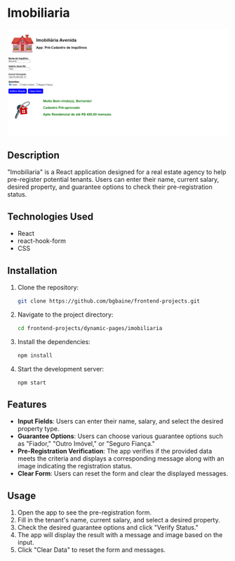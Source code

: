 # Imobiliaria
<div>
    <img src="../../media/imobiliaria.PNG">
</div>

## Description

"Imobiliaria" is a React application designed for a real estate agency to help pre-register potential tenants. Users can enter their name, current salary, desired property, and guarantee options to check their pre-registration status.

## Technologies Used

- React
- react-hook-form
- CSS

## Installation

1. Clone the repository:
   ```bash
   git clone https://github.com/bgbaine/frontend-projects.git
   ```

2. Navigate to the project directory:
   ```bash
   cd frontend-projects/dynamic-pages/imobiliaria
   ```

3. Install the dependencies:
   ```bash
   npm install
   ```

4. Start the development server:
   ```bash
   npm start
   ```

## Features

- **Input Fields**: Users can enter their name, salary, and select the desired property type.
- **Guarantee Options**: Users can choose various guarantee options such as "Fiador," "Outro Imóvel," or "Seguro Fiança."
- **Pre-Registration Verification**: The app verifies if the provided data meets the criteria and displays a corresponding message along with an image indicating the registration status.
- **Clear Form**: Users can reset the form and clear the displayed messages.

## Usage

1. Open the app to see the pre-registration form.
2. Fill in the tenant's name, current salary, and select a desired property.
3. Check the desired guarantee options and click "Verify Status."
4. The app will display the result with a message and image based on the input.
5. Click "Clear Data" to reset the form and messages.